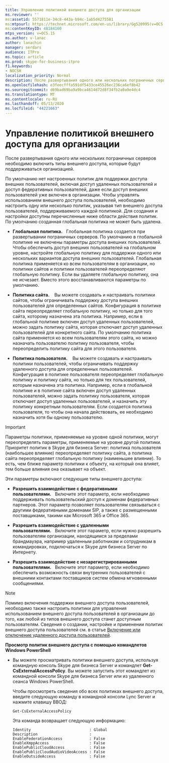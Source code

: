 ```yaml
---
title: Управление политикой внешнего доступа для организации
ms.reviewer: ''
ms:assetid: 5571811e-34c8-443a-b94c-1ab5d4275581
ms:mtpsurl: https://technet.microsoft.com/en-us/library/Gg520995(v=OCS.15)
ms:contentKeyID: 48184160
mtps_version: v=OCS.15
ms.author: v-lanac
author: lanachin
manager: serdars
audience: ITPro
ms.topic: article
ms.prod: skype-for-business-itpro
f1.keywords:
- NOCSH
localization_priority: Normal
description: После развертывания одного или нескольких пограничных серверов необходимо включить типы внешнего доступа, которые будут поддерживаться организацией.
ms.openlocfilehash: e3feecfffa591df5433ce45526ec236ca6ef8b42
ms.sourcegitcommit: d69bad69ba9a9bca4614d72d8f34fb2a0a9e4dc4
ms.translationtype: MT
ms.contentlocale: ru-RU
ms.lasthandoff: 05/13/2020
ms.locfileid: "44221663"
---
```

# <a name="manage-external-access-policy-for-your-organization"></a>Управление политикой внешнего доступа для организации

После развертывания одного или нескольких пограничных серверов необходимо включить типы внешнего доступа, которые будут поддерживаться организацией.

По умолчанию нет настроенных политик для поддержки доступа внешних пользователей, включая доступ удаленных пользователей и доступ федеративных пользователей, даже если доступ внешних пользователей уже включен в организации. Чтобы управлять использованием внешнего доступа пользователей, необходимо настроить одну или несколько политик, указывая тип внешнего доступа пользователей, поддерживаемого каждой политикой. Для создания и настройки доступны перечисленные ниже области действия политик. По умолчанию созданная глобальная политика не может быть удалена.

  - **Глобальная политика.**   Глобальная политика создается при развертывании пограничных серверов. По умолчанию в глобальной политике не включены параметры доступа внешних пользователей. Чтобы обеспечить доступ внешних пользователей на глобальном уровне, настройте глобальную политику для поддержки одного или нескольких вариантов доступа внешних пользователей. Глобальная политика применяется ко всем пользователям в организации, но политики сайтов и политики пользователей переопределяют глобальную политику. Если вы удаляете глобальную политику, она не исчезает. Вместо этого восстанавливаются параметры по умолчанию.

  - **Политика сайта.**    Вы можете создавать и настраивать политики сайтов, чтобы ограничивать поддержку доступа внешних пользователей для определенных сайтов. Конфигурация в политике сайта переопределяет глобальную политику, но только для того сайта, которому назначена эта политика. Например, если в глобальной политике включен доступ удаленных пользователей, можно задать политику сайта, которая отключает доступ удаленных пользователей для конкретного сайта. По умолчанию политика сайта применяется ко всем пользователям этого сайта, но можно назначать пользователю политику пользователя, чтобы переопределить политику сайта для этого пользователя.

  - **Политика пользователя.**    Вы можете создавать и настраивать политики пользователей, чтобы ограничивать поддержку удаленного доступа для определенных пользователей. Конфигурация в политике пользователя переопределяет глобальную политику и политику сайта, но только для тех пользователей, которым назначена эта политика. Например, если в глобальной политике и в политике сайта включен доступ удаленных пользователей, можно задать политику пользователя, которая отключает доступ удаленных пользователей, и назначить эту политику конкретным пользователям. Если создается политика пользователя, то чтобы она начала действовать, ее необходимо назначить хотя бы одному пользователю.


> [!IMPORTANT]  
> Параметры политики, применяемые на уровне одной политики, могут переопределять параметры, применяемые на уровне другой политики. Приоритет политик в Skype для бизнеса Server: политика пользователя (наибольшее влияние) переопределяет политику сайта, а политика сайта переопределяет глобальную политику (наименьшее влияние).  То есть, чем ближе параметр политики к объекту, на который она влияет, тем больше влияния она оказывает на объект.


Эти параметры включают следующие типы внешнего доступа:

  - **Разрешить взаимодействие с федеративными пользователями.**   Включите этот параметр, если необходимо поддерживать пользовательский доступ к доменам федеративных партнеров. Этот параметр позволяет пользователям связываться с другими федеративными доменами SIP, а также с размещенными поставщиками, такими как Microsoft 365 и Office 365. 


  - **Разрешить взаимодействие с удаленными пользователями.**   Включите этот параметр, если нужно разрешить пользователям организации, находящимся за пределами брандмауэра, например удаленным работникам и сотрудникам в командировках, подключаться к Skype для бизнеса Server по Интернету.

  - **Разрешить взаимодействие с незарегистрированными пользователями.**   Включите этот параметр, если необходимо обеспечить возможность связи внутренних пользователей с внешними контактами поставщиков систем обмена мгновенными сообщениями.
   

> [!NOTE]  
> Помимо включения поддержки внешнего доступа пользователей, необходимо также настроить политики для управления использованием внешнего доступа пользователей в организации до того, как любой из типов внешнего доступа станет доступным пользователям. Сведения о создании, настройке и применении политик внешнего доступа пользователей см. в статье [Включение или отключение удаленного доступа пользователей](../access-edge/enable-or-disable-remote-user-access.md).



**Просмотр политик внешнего доступа с помощью командлетов Windows PowerShell**

  - Вы можете просматривать политики внешнего доступа, используя командную консоль Skype для бизнеса Server и командлет **Get-CsExternalAccessPolicy**. Вы можете запустить этот командлет из командной консоли Skype для бизнеса Server или из удаленного сеанса Windows PowerShell. 
    
    Чтобы просмотреть сведения обо всех политиках внешнего доступа, введите следующую команду в командной консоли Lync Server и нажмите клавишу ВВОД:
    
    `Get-CsExternalAccessPolicy`
    
    Эта команда возвращает следующую информацию:
    
    ```console
    Identity                          : Global
    Description                       :
    EnableFederationAccess            : False
    EnableXmppAccess                  : False
    EnablePublicCloudAccess           : False
    EnablePublicCloudAudioVideoAccess : False
    EnableOutsideAccess               : False
    ```

